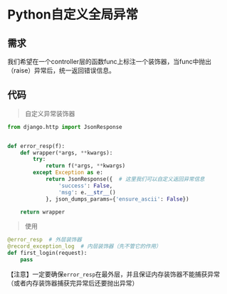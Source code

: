 # Python自定义全局异常

## 需求

我们希望在一个controller层的函数func上标注一个装饰器，当func中抛出（raise）异常后，统一返回错误信息。



## 代码

> 自定义异常装饰器

```Python
from django.http import JsonResponse


def error_resp(f):
    def wrapper(*args, **kwargs):
        try:
            return f(*args, **kwargs)
        except Exception as e:
            return JsonResponse({  # 这里我们可以自定义返回异常信息
                'success': False,
                'msg': e.__str__()
            }, json_dumps_params={'ensure_ascii': False})

    return wrapper
```

> 使用

```Python
@error_resp  # 外层装饰器
@record_exception_log  # 内层装饰器（先不管它的作用）
def first_login(request):
    pass
```

【注意】一定要确保`error_resp`在最外层，并且保证内存装饰器不能捕获异常（或者内存装饰器捕获完异常后还要抛出异常）